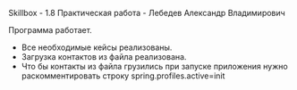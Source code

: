 Skillbox - 1.8 Практическая работа - Лебедев Александр Владимирович

Программа работает.

- Все необходимые кейсы реализованы.
- Загрузка контактов из файла реализована.
- Что бы контакты из файла грузились при запуске приложения нужно раскомментировать строку spring.profiles.active=init